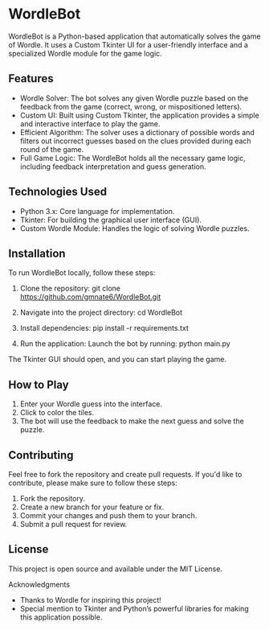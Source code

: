 # WordleBot
WordleBot is a Python-based application that automatically solves the game of Wordle. It uses a Custom Tkinter UI for a user-friendly interface and a specialized Wordle module for the game logic.

## Features
- Wordle Solver: The bot solves any given Wordle puzzle based on the feedback from the game (correct, wrong, or mispositioned letters).
- Custom UI: Built using Custom Tkinter, the application provides a simple and interactive interface to play the game.
- Efficient Algorithm: The solver uses a dictionary of possible words and filters out incorrect guesses based on the clues provided during each round of the game.
- Full Game Logic: The WordleBot holds all the necessary game logic, including feedback interpretation and guess generation.

## Technologies Used
- Python 3.x: Core language for implementation.
- Tkinter: For building the graphical user interface (GUI).
- Custom Wordle Module: Handles the logic of solving Wordle puzzles.

## Installation
To run WordleBot locally, follow these steps:

1. Clone the repository:
git clone https://github.com/gmnate6/WordleBot.git

2. Navigate into the project directory:
cd WordleBot

3. Install dependencies:
pip install -r requirements.txt

4. Run the application: Launch the bot by running:
python main.py

The Tkinter GUI should open, and you can start playing the game.

## How to Play
1. Enter your Wordle guess into the interface.
2. Click to color the tiles.
3. The bot will use the feedback to make the next guess and solve the puzzle.

## Contributing
Feel free to fork the repository and create pull requests. If you'd like to contribute, please make sure to follow these steps:
1. Fork the repository.
2. Create a new branch for your feature or fix.
3. Commit your changes and push them to your branch.
4. Submit a pull request for review.

## License
This project is open source and available under the MIT License.

Acknowledgments
- Thanks to Wordle for inspiring this project!
- Special mention to Tkinter and Python’s powerful libraries for making this application possible.
